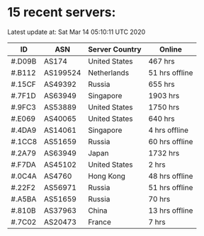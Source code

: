 # 15 recent servers:

Latest update at: Sat Mar 14 05:10:11 UTC 2020

| ID | ASN | Server Country | Online |
| -- | --- | -------------- | ------ |
| #.D09B | AS174 | United States | 467 hrs |
| #.B112 | AS199524 | Netherlands | 51 hrs offline |
| #.15CF | AS49392 | Russia | 655 hrs |
| #.7F1D | AS63949 | Singapore | 1903 hrs |
| #.9FC3 | AS53889 | United States | 1750 hrs |
| #.E069 | AS40065 | United States | 640 hrs |
| #.4DA9 | AS14061 | Singapore | 4 hrs offline |
| #.1CC8 | AS51659 | Russia | 60 hrs offline |
| #.2A79 | AS63949 | Japan | 1732 hrs |
| #.F7DA | AS45102 | United States | 2 hrs |
| #.0C4A | AS4760 | Hong Kong | 48 hrs offline |
| #.22F2 | AS56971 | Russia | 51 hrs offline |
| #.A5BA | AS51659 | Russia | 70 hrs |
| #.810B | AS37963 | China | 13 hrs offline |
| #.7C02 | AS20473 | France | 7 hrs |

